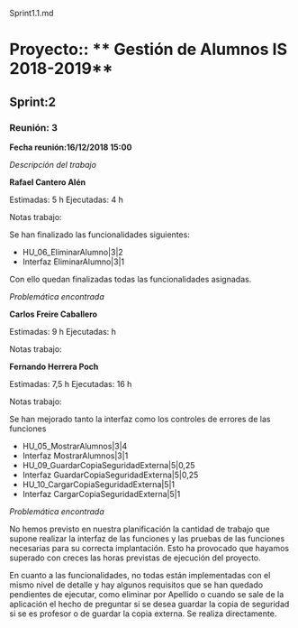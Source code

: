 Sprint1.1.md

# Proyecto:: ** Gestión de Alumnos IS 2018-2019**
 
## Sprint:2

### Reunión: 3

**Fecha reunión:16/12/2018 15:00**


_Descripción del trabajo_

**Rafael Cantero Alén**

Estimadas: 5 h
Ejecutadas: 4 h

Notas trabajo:

Se han finalizado las funcionalidades siguientes:

* HU_06_EliminarAlumno|3|2
* Interfaz EliminarAlumno|3|1

Con ello quedan finalizadas todas las funcionalidades asignadas.

_Problemática encontrada_


**Carlos Freire Caballero**

Estimadas: 9 h
Ejecutadas:  h

Notas trabajo:



	

**Fernando Herrera Poch**

Estimadas: 7,5 h
Ejecutadas: 16 h

Notas trabajo:

Se han mejorado tanto la interfaz como los controles de errores de las funciones

* HU_05_MostrarAlumnos|3|4
* Interfaz MostrarAlumnos|3|1
* HU_09_GuardarCopiaSeguridadExterna|5|0,25
* Interfaz GuardarCopiaSeguridadExterna|5|0,25
* HU_10_CargarCopiaSeguridadExterna|5|1
* Interfaz CargarCopiaSeguridadExterna|5|1

_Problemática encontrada_

No hemos previsto en nuestra planificación la cantidad de trabajo que supone realizar la interfaz de las funciones y las pruebas de las funciones
necesarias para su correcta implantación. Esto ha provocado que hayamos superado con creces las horas previstas de ejecución del proyecto.

En cuanto a las funcionalidades, no todas están implementadas con el mismo nivel de detalle y hay algunos requisitos que se han quedado pendientes 
de ejecutar, como eliminar por Apellido o cuando se sale de la aplicación el hecho de preguntar si se desea guardar la copia de seguridad si se es profesor o 
de guardar la copia externa. Se realiza directamente.


